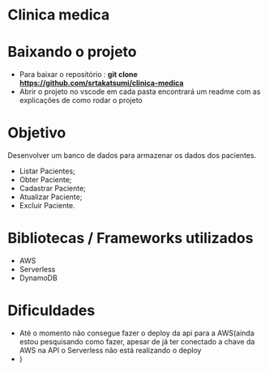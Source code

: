 # Clinica medica

# Baixando o projeto

- Para baixar o repositório : <b>git clone  <a href="https://github.com/srtakatsumi/clinica-medica">https://github.com/srtakatsumi/clinica-medica </a> </b> <br>
- Abrir o projeto no vscode em cada pasta encontrará um readme com as explicações de como rodar o projeto<br>



# Objetivo 
Desenvolver um banco de dados para armazenar os dados dos pacientes.

- Listar Pacientes;
- Obter Paciente;
- Cadastrar Paciente;
- Atualizar Paciente;
- Excluir Paciente.


# Bibliotecas / Frameworks utilizados

- AWS
- Serverless
- DynamoDB


# Dificuldades

- Até o momento não consegue fazer o deploy da api para a AWS(ainda estou pesquisando como fazer, apesar de já ter conectado a chave da AWS na API o Serverless não está realizando o deploy
- )

